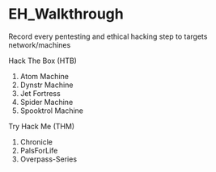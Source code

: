 # EH_Walkthrough
Record every pentesting and ethical hacking step to targets network/machines

Hack The Box (HTB)
1. Atom Machine
2. Dynstr Machine
3. Jet Fortress
4. Spider Machine
5. Spooktrol Machine


Try Hack Me (THM)
1. Chronicle
2. PalsForLife
3. Overpass-Series
